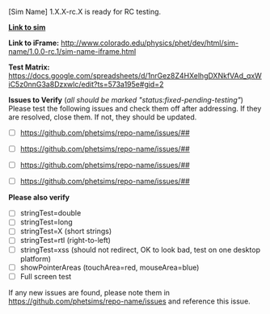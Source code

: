 [Sim Name] 1.X.X-rc.X is ready for RC testing.

**[Link to sim](http://www.colorado.edu/physics/phet/dev/html/sim-name/1.0.0-rc.1/sim-name.html)**

**Link to iFrame:** http://www.colorado.edu/physics/phet/dev/html/sim-name/1.0.0-rc.1/sim-name-iframe.html

**Test Matrix:** https://docs.google.com/spreadsheets/d/1nrGez8Z4HXelhgDXNkfVAd_qxWiC5z0nnG3a8Dzxwlc/edit?ts=573a195e#gid=2

**Issues to Verify**
(*all should be marked "status:fixed-pending-testing"*)  
Please test the following issues and check them off after addressing. If they are resolved, close them.  If not, they should be updated.

- [ ] https://github.com/phetsims/repo-name/issues/##
- [ ] https://github.com/phetsims/repo-name/issues/##
- [ ] https://github.com/phetsims/repo-name/issues/##
- [ ] https://github.com/phetsims/repo-name/issues/##


**Please also verify**
- [ ] stringTest=double
- [ ] stringTest=long
- [ ] stringTest=X (short strings)
- [ ] stringTest=rtl (right-to-left)
- [ ] stringTest=xss (should not redirect, OK to look bad, test on one desktop platform)
- [ ] showPointerAreas (touchArea=red, mouseArea=blue)
- [ ] Full screen test

If any new issues are found, please note them in https://github.com/phetsims/repo-name/issues and reference this issue.
